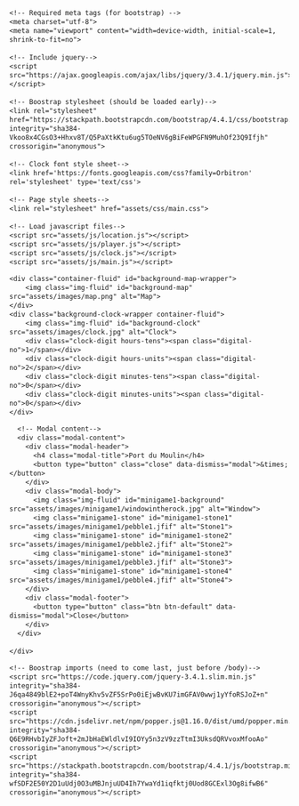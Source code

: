 <!doctype html>
<html lang="en">
<head>

    <!-- Required meta tags (for bootstrap) -->
    <meta charset="utf-8">
    <meta name="viewport" content="width=device-width, initial-scale=1, shrink-to-fit=no">

    <!-- Include jquery-->
    <script src="https://ajax.googleapis.com/ajax/libs/jquery/3.4.1/jquery.min.js"></script>

    <!-- Boostrap stylesheet (should be loaded early)-->
    <link rel="stylesheet" href="https://stackpath.bootstrapcdn.com/bootstrap/4.4.1/css/bootstrap.min.css" integrity="sha384-Vkoo8x4CGsO3+Hhxv8T/Q5PaXtkKtu6ug5TOeNV6gBiFeWPGFN9MuhOf23Q9Ifjh" crossorigin="anonymous">

    <!-- Clock font style sheet-->
    <link href='https://fonts.googleapis.com/css?family=Orbitron' rel='stylesheet' type='text/css'>

    <!-- Page style sheets-->
    <link rel="stylesheet" href="assets/css/main.css">

    <!-- Load javascript files-->
    <script src="assets/js/location.js"></script>
    <script src="assets/js/player.js"></script>
    <script src="assets/js/clock.js"></script>
    <script src="assets/js/main.js"></script>

</head>
<body>

    <div class="container-fluid" id="background-map-wrapper">
        <img class="img-fluid" id="background-map" src="assets/images/map.png" alt="Map">     
    </div>
    <div class="background-clock-wrapper container-fluid">
        <img class="img-fluid" id="background-clock" src="assets/images/clock.jpg" alt="Clock">
        <div class="clock-digit hours-tens"><span class="digital-no">1</span></div>
        <div class="clock-digit hours-units"><span class="digital-no">2</span></div>
        <div class="clock-digit minutes-tens"><span class="digital-no">0</span></div>
        <div class="clock-digit minutes-units"><span class="digital-no">0</span></div>
    </div>

  <!-- First Modal Minigame (Port du Moulin, rhymes) -->
  <div id="minigame1" class="modal fade" role="dialog">
    <div class="modal-dialog">
  
      <!-- Modal content-->
      <div class="modal-content">
        <div class="modal-header">
          <h4 class="modal-title">Port du Moulin</h4>
          <button type="button" class="close" data-dismiss="modal">&times;</button>
        </div>
        <div class="modal-body">
          <img class="img-fluid" id="minigame1-background" src="assets/images/minigame1/windowintherock.jpg" alt="Window">
          <img class="minigame1-stone" id="minigame1-stone1" src="assets/images/minigame1/pebble1.jfif" alt="Stone1">
          <img class="minigame1-stone" id="minigame1-stone2" src="assets/images/minigame1/pebble2.jfif" alt="Stone2">
          <img class="minigame1-stone" id="minigame1-stone3" src="assets/images/minigame1/pebble3.jfif" alt="Stone3">
          <img class="minigame1-stone" id="minigame1-stone4" src="assets/images/minigame1/pebble4.jfif" alt="Stone4">
        </div>
        <div class="modal-footer">
          <button type="button" class="btn btn-default" data-dismiss="modal">Close</button>
        </div>
      </div>
  
    </div>
  </div>


    <!-- Boostrap imports (need to come last, just before /body)-->
    <script src="https://code.jquery.com/jquery-3.4.1.slim.min.js" integrity="sha384-J6qa4849blE2+poT4WnyKhv5vZF5SrPo0iEjwBvKU7imGFAV0wwj1yYfoRSJoZ+n" crossorigin="anonymous"></script>
    <script src="https://cdn.jsdelivr.net/npm/popper.js@1.16.0/dist/umd/popper.min.js" integrity="sha384-Q6E9RHvbIyZFJoft+2mJbHaEWldlvI9IOYy5n3zV9zzTtmI3UksdQRVvoxMfooAo" crossorigin="anonymous"></script>
    <script src="https://stackpath.bootstrapcdn.com/bootstrap/4.4.1/js/bootstrap.min.js" integrity="sha384-wfSDF2E50Y2D1uUdj0O3uMBJnjuUD4Ih7YwaYd1iqfktj0Uod8GCExl3Og8ifwB6" crossorigin="anonymous"></script>
</body>
</html>